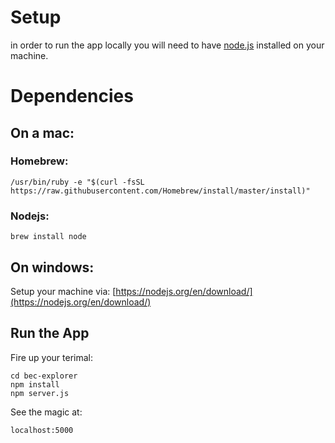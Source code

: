 # Setup

in order to run the app locally you will need to have [node.js](https://nodejs.org/en/) installed on your machine. 

# Dependencies
## On a mac:
### Homebrew:
```
/usr/bin/ruby -e "$(curl -fsSL https://raw.githubusercontent.com/Homebrew/install/master/install)"
```
### Nodejs:
```
brew install node
```

## On windows:
Setup your machine via: [https://nodejs.org/en/download/](https://nodejs.org/en/download/)


## Run the App
Fire up your terimal:

```
cd bec-explorer
npm install
npm server.js
```
See the magic at:

```
localhost:5000
```


